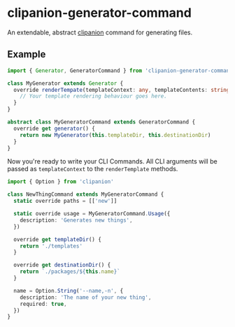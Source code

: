 # clipanion-generator-command

An extendable, abstract [clipanion](https://mael.dev/clipanion/) command for generating files.

## Example

```typescript
import { Generator, GeneratorCommand } from 'clipanion-generator-command'

class MyGenerator extends Generator {
  override renderTempate(templateContext: any, templateContents: string) {
    // Your template rendering behaviour goes here.
  }
}

abstract class MyGeneratorCommand extends GeneratorCommand {
  override get generator() {
    return new MyGenerator(this.templateDir, this.destinationDir)
  }
}
```

Now you're ready to write your CLI Commands. All CLI arguments will be passed as `templateContext` to the `renderTemplate` methods.

```typescript
import { Option } from 'clipanion'

class NewThingCommand extends MyGeneratorCommand {
  static override paths = [['new']]

  static override usage = MyGeneratorCommand.Usage({
    description: 'Generates new things',
  })

  override get templateDir() {
    return './templates'
  }

  override get destinationDir() {
    return `./packages/${this.name}`
  }

  name = Option.String('--name,-n', {
    description: 'The name of your new thing',
    required: true,
  })
}
```
